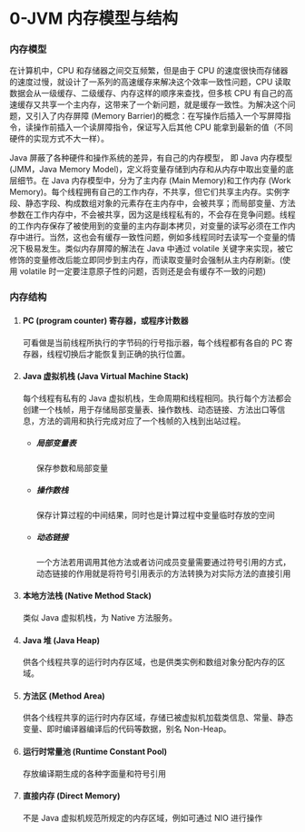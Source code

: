 # 0-JVM 内存模型与结构

### 内存模型

在计算机中，CPU 和存储器之间交互频繁，但是由于 CPU 的速度很快而存储器的速度过慢，就设计了一系列的高速缓存来解决这个效率一致性问题，CPU 读取数据会从一级缓存、二级缓存、内存这样的顺序来查找，但多核 CPU 有自己的高速缓存又共享一个主内存，这带来了一个新问题，就是缓存一致性。为解决这个问题，又引入了内存屏障 (Memory Barrier)的概念：在写操作后插入一个写屏障指令，读操作前插入一个读屏障指令，保证写入后其他 CPU 能拿到最新的值（不同硬件的实现方式不大一样）。

Java 屏蔽了各种硬件和操作系统的差异，有自己的内存模型， 即 Java 内存模型 (JMM，Java Memory Model)，定义将变量存储到内存和从内存中取出变量的底层细节。在 Java 内存模型中，分为了主内存 (Main Memory)和工作内存 (Work Memory)。每个线程拥有自己的工作内存，不共享，但它们共享主内存。实例字段、静态字段、构成数组对象的元素存在主内存中，会被共享；而局部变量、方法参数在工作内存中，不会被共享，因为这是线程私有的，不会存在竞争问题。线程的工作内存保存了被使用到的变量的主内存副本拷贝，对变量的读写必须在工作内存中进行。当然，这也会有缓存一致性问题，例如多线程同时去读写一个变量的情况下极易发生。类似内存屏障的解法在 Java 中通过 volatile 关键字来实现，被它修饰的变量修改后能立即同步到主内存，而读取变量时会强制从主内存刷新。(使用 volatile 时一定要注意原子性的问题，否则还是会有缓存不一致的问题)

### 内存结构

1. #### PC (program counter) 寄存器，或程序计数器

   可看做是当前线程所执行的字节码的行号指示器，每个线程都有各自的 PC 寄存器，线程切换后才能恢复到正确的执行位置。

2. #### Java 虚拟机栈 (Java Virtual Machine Stack)

   每个线程有私有的 Java 虚拟机栈，生命周期和线程相同。执行每个方法都会创建一个栈帧，用于存储局部变量表、操作数栈、动态链接、方法出口等信息，方法的调用和执行完成对应了一个栈帧的入栈到出站过程。
   
   * ##### 局部变量表
   
     保存参数和局部变量
   
   * ##### 操作数栈
   
     保存计算过程的中间结果，同时也是计算过程中变量临时存放的空间
   
   * #####  动态链接
   
     一个方法若用调用其他方法或者访问成员变量需要通过符号引用的方式，动态链接的作用就是将符号引用表示的方法转换为对实际方法的直接引用
   
3. #### 本地方法栈 (Native Method Stack)

   类似 Java 虚拟机栈，为 Native 方法服务。

4. #### Java 堆 (Java Heap)

   供各个线程共享的运行时内存区域，也是供类实例和数组对象分配内存的区域。

5. #### 方法区 (Method Area)

   供各个线程共享的运行时内存区域，存储已被虚拟机加载类信息、常量、静态变量、即时编译器编译后的代码等数据，别名 Non-Heap。

6. #### 运行时常量池 (Runtime Constant Pool)
   
   存放编译期生成的各种字面量和符号引用
   
7. #### 直接内存 (Direct Memory)

   不是 Java 虚拟机规范所规定的内存区域，例如可通过 NIO 进行操作